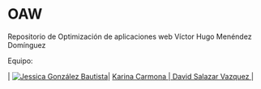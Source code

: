 # OAW
Repositorio de Optimización de aplicaciones web Víctor Hugo Menéndez Domínguez

Equipo: 

| <a href="https://github.com/JessicaSarai98">![Jessica González Bautista](https://github.com/DavidFiyero97/OAW/tree/main/imagenes/jessica.jpg)</a>| <a href="https://github.com/karina-carmonaa"> Karina Carmona </a> |<a href="https://github.com/DavidFiyero97"> David Salazar Vazquez </a>  |
